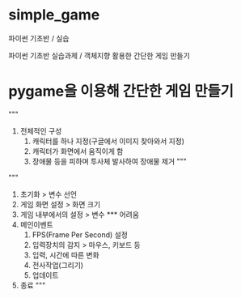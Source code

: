 # simple_game
파이썬 기초반 / 실습

파이썬 기초반 실습과제 / 객체지향 활용한 간단한 게임 만들기

# pygame을 이용해 간단한 게임 만들기
"""
1. 전체적인 구성
    1. 캐릭터를 하나 지정(구글에서 이미지 찾아와서 지정)
    2. 캐릭터가 화면에서 움직이게 함
    3. 장애물 등을 피하며 투사체 발사하여 장애물 제거
"""

"""
1. 초기화 > 변수 선언
2. 게임 화면 설정 > 화면 크기
3. 게임 내부에서의 설정 > 변수 *** 어려움
4. 메인이벤트
    1. FPS(Frame Per Second) 설정
    2. 입력장치의 감지 > 마우스, 키보드 등
    3. 입력, 시간에 따른 변화
    4. 전사작업(그리기)
    5. 업데이트
5. 종료
"""